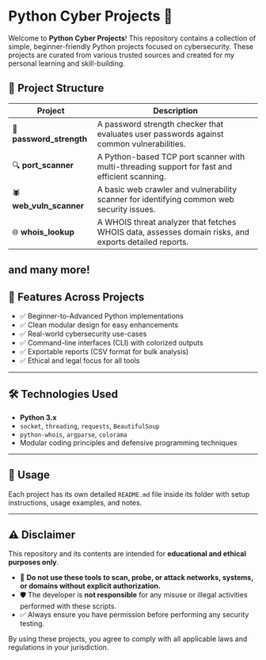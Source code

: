 # **Python Cyber Projects** 🚀

Welcome to **Python Cyber Projects**! This repository contains a collection of simple, beginner-friendly Python projects focused on cybersecurity. These projects are curated from various trusted sources and created for my personal learning and skill-building.

## 📂 Project Structure

| Project                | Description                                                                                          |
|------------------------|------------------------------------------------------------------------------------------------------|
| 🔑 **password_strength** | A password strength checker that evaluates user passwords against common vulnerabilities.           |
| 🔍 **port_scanner**       | A Python-based TCP port scanner with multi-threading support for fast and efficient scanning.      |
| 🕷️ **web_vuln_scanner**  | A basic web crawler and vulnerability scanner for identifying common web security issues.           |
| 🌐 **whois_lookup**      | A WHOIS threat analyzer that fetches WHOIS data, assesses domain risks, and exports detailed reports.|
and many more!
---

## 🚀 Features Across Projects

- ✅ Beginner-to-Advanced Python implementations
- ✅ Clean modular design for easy enhancements
- ✅ Real-world cybersecurity use-cases
- ✅ Command-line interfaces (CLI) with colorized outputs
- ✅ Exportable reports (CSV format for bulk analysis)
- ✅ Ethical and legal focus for all tools

---

## 🛠 Technologies Used

- **Python 3.x**
- `socket`, `threading`, `requests`, `BeautifulSoup`
- `python-whois`, `argparse`, `colorama`
- Modular coding principles and defensive programming techniques

---

## 📌 Usage

Each project has its own detailed `README.md` file inside its folder with setup instructions, usage examples, and notes.

---

## ⚠️ Disclaimer

This repository and its contents are intended for **educational and ethical purposes only**.  
- 🚨 **Do not use these tools to scan, probe, or attack networks, systems, or domains without explicit authorization.**  
- 🛡️ The developer is **not responsible** for any misuse or illegal activities performed with these scripts.  
- ✅ Always ensure you have permission before performing any security testing.  

By using these projects, you agree to comply with all applicable laws and regulations in your jurisdiction.


